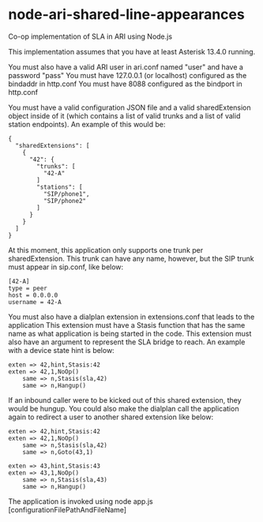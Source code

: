 # node-ari-shared-line-appearances
Co-op implementation of SLA in ARI using Node.js

This implementation assumes that you have at least Asterisk 13.4.0 running.

You must also have a valid ARI user in ari.conf named "user" and have a password "pass"
You must have 127.0.0.1 (or localhost) configured as the bindaddr in http.conf
You must have 8088 configured as the bindport in http.conf

You must have a valid configuration JSON file and a valid sharedExtension object inside of it (which contains a list of valid trunks and a list of valid station endpoints).  An example of this would be:

~~~~~~~~~~~~~~~~~~~~~~~~~~~~~~~~~~~~~~~~~~~~
{
  "sharedExtensions": [
    {
      "42": {
        "trunks": [
          "42-A"
        ]
        "stations": [
          "SIP/phone1",
          "SIP/phone2"
        ]
      }
    }
  ]
}
~~~~~~~~~~~~~~~~~~~~~~~~~~~~~~~~~~~~~~~~~~~~
At this moment, this application only supports one trunk per sharedExtension.
This trunk can have any name, however, but the SIP trunk must appear in sip.conf, like below:
~~~~~~~~~~~~~~~~~~~~~~~~~~~~~~~~~
[42-A]
type = peer
host = 0.0.0.0
username = 42-A
~~~~~~~~~~~~~~~~~~~~~~~~~~~~~~~~~

You must also have a dialplan extension in extensions.conf that leads to the application
This extension must have a Stasis function that has the same name as what application is being started in the code.
This extension must also have an argument to represent the SLA bridge to reach.
An example with a device state hint is below:

~~~~~~~~~~~~~~~~~~~~~~~~~~~~~~~~~
exten => 42,hint,Stasis:42
exten => 42,1,NoOp()
    same => n,Stasis(sla,42)
    same => n,Hangup()
~~~~~~~~~~~~~~~~~~~~~~~~~~~~~~~~~
If an inbound caller were to be kicked out of this shared extension, they would be hungup.
You could also make the dialplan call the application again to redirect a user to another shared extension like below:

~~~~~~~~~~~~~~~~~~~~~~~~~~~~~~~~~
exten => 42,hint,Stasis:42
exten => 42,1,NoOp()
    same => n,Stasis(sla,42)
    same => n,Goto(43,1)

exten => 43,hint,Stasis:43
exten => 43,1,NoOp()
    same => n,Stasis(sla,43)
    same => n,Hangup()
~~~~~~~~~~~~~~~~~~~~~~~~~~~~~~~~~

The application is invoked using node app.js [configurationFilePathAndFileName]
